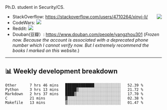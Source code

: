 Ph.D. student in Security/CS.

<img align="right" src="https://github-readme-stats.vercel.app/api?username=li-xin-yi&count_private=true&show_icons=true&hide_title=true&theme=tokyonight" />

- StackOverflow: https://stackoverflow.com/users/4710264/xinyi-li/
- CodeWars: [![](https://www.codewars.com/users/xy-li/badges/micro)](https://www.codewars.com/users/xy-li/)
- Reddit: [![](https://img.shields.io/reddit/user-karma/combined/xy-li?style=social)](https://www.reddit.com/user/xy-li/)
- Douban(豆瓣）: https://www.douban.com/people/yangzhou301  (*Frozen now. Because the account is associated with a deprecated phone number which I cannot verify now. But I extremely recommend the books I marked on this website.*)

---

## 📊 Weekly development breakdown

<!--START_SECTION:waka-->
```text
Other      7 hrs 46 mins   █████████████░░░░░░░░░░░░   52.39 % 
Python     3 hrs 13 mins   █████▒░░░░░░░░░░░░░░░░░░░   21.72 % 
Markdown   2 hrs 37 mins   ████▒░░░░░░░░░░░░░░░░░░░░   17.70 % 
C          21 mins         ▓░░░░░░░░░░░░░░░░░░░░░░░░   02.38 % 
Makefile   13 mins         ▒░░░░░░░░░░░░░░░░░░░░░░░░   01.47 % 
```
<!--END_SECTION:waka-->

